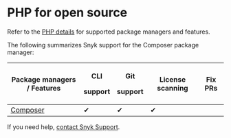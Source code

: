 # PHP for open source

Refer to the [PHP details](broken-reference) for supported package managers and features.

The following summarizes Snyk support for the Composer package manager:

| Package managers / Features         | <p>CLI</p><p>support</p> | <p>Git</p><p>support</p> | License scanning | Fix PRs |
| ----------------------------------- | ------------------------ | ------------------------ | ---------------- | ------- |
| [Composer](https://getcomposer.org) | ✔︎                       | ✔︎                       | ✔︎               |         |

If you need help, [contact Snyk Support](https://support.snyk.io/hc/en-us).
